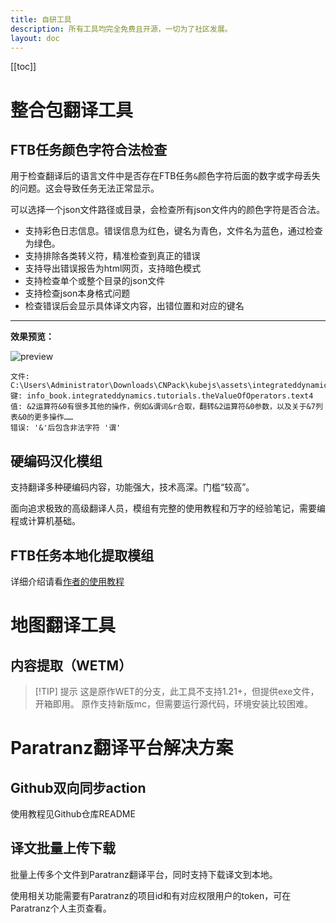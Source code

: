 ```yaml
---
title: 自研工具
description: 所有工具均完全免费且开源，一切为了社区发展。
layout: doc
---
```


[[toc]]

# 整合包翻译工具

## FTB任务颜色字符合法检查

用于检查翻译后的语言文件中是否存在FTB任务`&`颜色字符后面的数字或字母丢失的问题。这会导致任务无法正常显示。

可以选择一个json文件路径或目录，会检查所有json文件内的颜色字符是否合法。

- 支持彩色日志信息。错误信息为红色，键名为青色，文件名为蓝色，通过检查为绿色。
- 支持排除各类转义符，精准检查到真正的错误
- 支持导出错误报告为html网页，支持暗色模式
- 支持检查单个或整个目录的json文件
- 支持检查json本身格式问题
- 检查错误后会显示具体译文内容，出错位置和对应的键名

---

**效果预览：**

![preview](/imgs/ftbq_color_check.png)

```
文件: C:\Users\Administrator\Downloads\CNPack\kubejs\assets\integrateddynamics\lang\zh_cn.json
键: info_book.integrateddynamics.tutorials.theValueOfOperators.text4
值: &2运算符&0有很多其他的操作，例如&谓词&r合取，翻转&2运算符&0参数，以及关于&7列表&0的更多操作……
错误: '&'后包含非法字符 '谓'
```

<DownloadLinks :methods="[
  { id: 'github', text: '源代码', icon: '/imgs/svg/github.svg', link: 'https://github.com/VM-Chinese-translate-group/translate-tools/tree/main/ftbq_color_check' },
  { id: 'dl', text: '下载', icon: '/imgs/svg/github.svg', link: 'https://github.com/VM-Chinese-translate-group/translate-tools/releases/tag/2.0' }
]" />

## 硬编码汉化模组

支持翻译多种硬编码内容，功能强大，技术高深。门槛“较高”。

面向追求极致的高级翻译人员，模组有完整的使用教程和万字的经验笔记，需要编程或计算机基础。

<DownloadLinks :methods="[
  { id: 'github', text: '源代码', icon: '/imgs/svg/github.svg', link: 'https://github.com/3093FengMing/VaultPatcher' },
  { id: 'curseforge', text: '下载', icon: '/imgs/svg/curseforge.svg', link: 'https://www.curseforge.com/minecraft/mc-mods/vault-patcher' },
  { id: 'modrinth', text: '下载', icon: '/imgs/svg/modrinth.svg', link: 'https://modrinth.com/mod/vault-patcher' }
]" />

## FTB任务本地化提取模组

详细介绍请看[作者的使用教程](https://github.com/Litchiiiiii/FTB-Quests-Localizer?tab=readme-ov-file#%E5%A6%82%E4%BD%95%E4%BD%BF%E7%94%A8)

<DownloadLinks :methods="[
  { id: 'github', text: '源代码', icon: '/imgs/svg/github.svg', link: 'https://github.com/Litchiiiiii/FTB-Quests-Localizer' },
  { id: 'curseforge', text: '下载', icon: '/imgs/svg/curseforge.svg', link: 'https://www.curseforge.com/minecraft/mc-mods/ftb-quest-localizer' }
]" />

# 地图翻译工具

## 内容提取（WETM）

> [!TIP] 提示
> 这是原作WET的分支，此工具不支持1.21+，但提供exe文件，开箱即用。
> 原作支持新版mc，但需要运行源代码，环境安装比较困难。

<DownloadLinks :methods="[
  { id: 'github', text: '源代码', icon: '/imgs/svg/github.svg', link: 'https://github.com/3093FengMing/WorldTranslationExtractor' },
  { id: 'dl', text: '下载', icon: '/imgs/svg/github.svg', link: 'https://github.com/3093FengMing/WorldTranslationExtractor/releases' }
]" />

# Paratranz翻译平台解决方案

## Github双向同步action

使用教程见Github仓库README

<DownloadLinks :methods="[
  { id: 'github', text: '源代码', icon: '/imgs/svg/github.svg', link: 'https://github.com/VM-Chinese-translate-group/Template-Repo' }
]" />

## 译文批量上传下载

批量上传多个文件到Paratranz翻译平台，同时支持下载译文到本地。

使用相关功能需要有Paratranz的项目id和有对应权限用户的token，可在Paratranz个人主页查看。

<DownloadLinks :methods="[
  { id: 'github', text: '源代码', icon: '/imgs/svg/github.svg', link: 'https://github.com/VM-Chinese-translate-group/translate-tools/tree/main/paratranz_sync' },
  { id: 'dl', text: '下载', icon: '/imgs/svg/github.svg', link: 'https://github.com/VM-Chinese-translate-group/translate-tools/releases/tag/1.2' }
]" />
